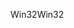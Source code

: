 <span data-ttu-id="b19e6-101">Win32</span><span class="sxs-lookup"><span data-stu-id="b19e6-101">Win32</span></span>
